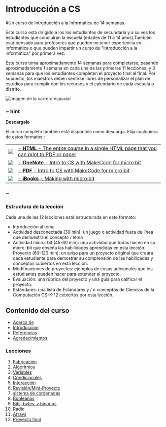 # Introducción a CS

#Un curso de Introducción a la Informática de 14 semanas.

Este curso está dirigido a los los estudiantes de secundaria y a su ves los estudiantes que concluiran la escuela  (edades de 11 a 14 años).También está pensado para profesores que pueden no tener experiencia en informática o que pueden impartir un curso de "Introducción a la informática" por primera vez.

Este curso toma aproximadamente 14 semanas para completarse, pasando aproximadamente 1 semana en cada una de las primeras 11 lecciones, y 3 semanas para que los estudiantes completen el proyecto final al final. Por supuesto, los maestros deben sentirse libres de personalizar el plan de estudios para cumplir con los recursos y el calendario de cada escuela o distrito.

![imagen de la carrera espacial](/static/courses/csintro.jpg)

### ~ hint
**Descargalo**

El curso completo también está disponible como descarga. Elija cualquiera de estos formatos::

|||
|-|-|
| [![](/static/courses/csintro/icons/html-24x24.png)](/--docs#book:/courses/csintro/SUMMARY) | [- **HTML** - The entire course in a single HTML page that you can print to PDF or paper](/--docs#book:/courses/csintro/SUMMARY) |
| [![](/static/courses/csintro/icons/microsoft-onenote-24x24.png)](https://1drv.ms/o/s!AqsgsTyHBmRBgQvFaUaeANNHbxpC) | [- **OneNote** - Intro to CS with MakeCode for micro:bit](https://1drv.ms/o/s!AqsgsTyHBmRBgQvFaUaeANNHbxpC) |
| [![](/static/courses/csintro/icons/adobe-pdf-file-icon-24x24.png)](https://1drv.ms/b/s!AqsgsTyHBmRBgQ1Fjzm5y5wKG75M) | [- **PDF** - Intro to CS with MakeCode for micro:bit](https://1drv.ms/b/s!AqsgsTyHBmRBgQ1Fjzm5y5wKG75M) |
| [![](/static/courses/csintro/icons/apple-itunes-ibook-24x24.png)](https://itunes.apple.com/us/book/making-with-micro-bit/id1255260221?mt=11) | [- **iBooks** - Making with micro:bit](https://itunes.apple.com/us/book/making-with-micro-bit/id1255260221?mt=11) |
### ~

### Estructura de la lección

Cada una de las 12 lecciones está estructurada en este formato:

* Introducción al tema
* Actividad desconectada (30 min): un juego o actividad fuera de línea que demuestra el concepto / tema
* Actividad micro: bit (45-60 min): una actividad que todos hacen en su micro: bit que enseña las habilidades aprendidas en esta lección.
Proyecto (60-120 min): un aviso para un proyecto original que creará cada estudiante para demostrar su comprensión de las habilidades y conceptos cubiertos en esta lección.
* Modificaciones de proyectos: ejemplos de cosas adicionales que los estudiantes pueden hacer para extender el proyecto.
* Evaluación: una rúbrica del proyecto y una guía para calificar el proyecto.
* Estándares: una lista de Estándares y / o conceptos de Ciencias de la Computación CS-K-12 cubiertos por esta lección.

## Contenido del curso 

* [Acerca de](/courses/csintro/about)
* [Introducción](/courses/csintro/introduction)
* [Referencias](/courses/csintro/references)
* [Agradecimientos](/courses/csintro/acknowledgements)

### Lecciones

1. [Fabricación](/courses/csintro/making)
2. [Algoritmos](/courses/csintro/algorithms) 
3. [Variables](/courses/csintro/variables) 
4. [Condicionales](/courses/csintro/conditionals)
5. [Interacción](/courses/csintro/iteration) 
6. [Revisión/Mini-Proyecto](/courses/csintro/miniproject)
7. [sistema de cordenadas](/courses/csintro/coordinates)
8. [Booleanos](/courses/csintro/booleans)
9. [Bits, bytes, y binarios](/courses/csintro/binary)
10. [Radio](/courses/csintro/radio)
11. [Arrays](/courses/csintro/arrays)
12. [Proyecto final](/courses/csintro/finalproject) 
